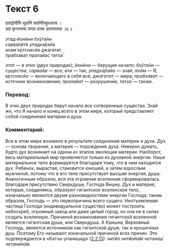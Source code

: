 # Текст 6

एतद्योनीनि भूतानि सर्वाणीत्युपधारय ।  
अहं कृत्स्नस्य जगतः प्रभवः प्रलयस्तथा ॥६॥

этад-йонӣни бхӯта̄ни  
сарва̄н̣ӣтй упадха̄райа  
ахам̇ кр̣тснасйа джагатат̣  
прабхават̣ пралайас татха̄

_этат_ — в этих (двух природах); _йонӣни_ — берущие начало; _бхӯта̄ни_ — существа; _сарва̄н̣и_ — все; _ити_ — так; _упадха̄райа_ — знай; _ахам_ — Я; _кр̣тснасйа_ — включающего в себя все; _джагатат̣_ — мира; _прабхават̣_ — источник возникновения; _пралайат̣_ — разрушение; _татха̄_ — также.

### Перевод:

В этих двух природах берут начало все сотворенные существа. Знай же, что Я начало и конец всего в этом мире, который представляет собой соединение материи и духа.

### Комментарий:

Все в этом мире возникло в результате соединения материи и духа. Дух — основа творения, а материя — порождение духа. Неверно думать, будто дух возникает на одном из этапов эволюции материи. Наоборот, весь материальный мир проявляется только из духовной энергии. Наше материальное тело формируется благодаря тому, что в нем находится дух. Ребенок, вырастая, становится юношей, а затем взрослым мужчиной, потому что в его теле присутствует высшая энергия, душа. Аналогичным образом, вся эта огромная вселенная сформировалась благодаря присутствию Сверхдуши, Господа Вишну. Дух и материя, которые, соединяясь, образуют гигантское вселенское тело, изначально являются двумя разновидностями энергии Господа; таким образом, Господь — это первопричина всего сущего. Неотъемлемая частица Господа (индивидуальное существо) может построить небоскреб, огромный завод или даже целый город, но она не в силах создать вселенную. Причиной возникновения гигантской вселенной является гигантская душа, или Сверхдуша. А Кришна, Верховный Господь, является источником как гигантской души, так и крошечных душ. Поэтому Его называют изначальной причиной всех причин. Это подтверждается в «Катха-упанишад» ([2.2.13](#)): _нитйо нитйа̄на̄м̇ четанаш́ четана̄на̄м._